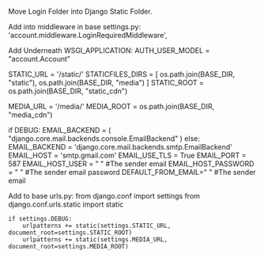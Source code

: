 Move Login Folder into Django Static Folder.

Add into middleware in base settings.py:
    'account.middleware.LoginRequiredMiddleware',
    

Add Underneath WSGI_APPLICATION:
    AUTH_USER_MODEL = "account.Account"


STATIC_URL = '/static/'
STATICFILES_DIRS = [
    os.path.join(BASE_DIR, "static"),
    os.path.join(BASE_DIR, "media")
]
STATIC_ROOT = os.path.join(BASE_DIR, "static_cdn")

MEDIA_URL = '/media/'
MEDIA_ROOT = os.path.join(BASE_DIR, "media_cdn")


if DEBUG:
    EMAIL_BACKEND = (
        "django.core.mail.backends.console.EmailBackend"
    )
else:
    EMAIL_BACKEND = 'django.core.mail.backends.smtp.EmailBackend'
    EMAIL_HOST = 'smtp.gmail.com'
    EMAIL_USE_TLS = True
    EMAIL_PORT = 587
    EMAIL_HOST_USER = " " #The sender email
    EMAIL_HOST_PASSWORD = " " #The sender email password
    DEFAULT_FROM_EMAIL=" " #The sender email


Add to base urls.py:
    from django.conf import settings
    from django.conf.urls.static import static

    if settings.DEBUG:
        urlpatterns += static(settings.STATIC_URL, document_root=settings.STATIC_ROOT)
        urlpatterns += static(settings.MEDIA_URL, document_root=settings.MEDIA_ROOT)
